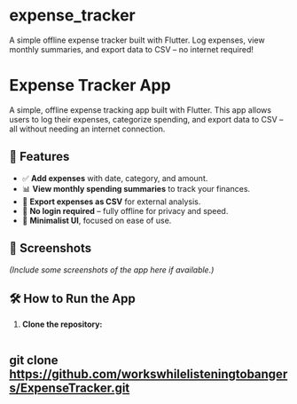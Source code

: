 
# expense_tracker
A simple offline expense tracker built with Flutter. Log expenses, view monthly summaries, and export data to CSV – no internet required!

# Expense Tracker App

A simple, offline expense tracking app built with Flutter. This app allows users to log their expenses, categorize spending, and export data to CSV – all without needing an internet connection.

## 📌 Features
- ✅ **Add expenses** with date, category, and amount.
- 📊 **View monthly spending summaries** to track your finances.
- 📂 **Export expenses as CSV** for external analysis.
- 🚀 **No login required** – fully offline for privacy and speed.
- 🎨 **Minimalist UI**, focused on ease of use.

## 📱 Screenshots
*(Include some screenshots of the app here if available.)*

## 🛠️ How to Run the App
1. **Clone the repository:**
   ```sh
  ## git clone https://github.com/workswhilelisteningtobangers/ExpenseTracker.git

